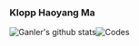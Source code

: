 ### Klopp Haoyang Ma

![Ganler's github stats](https://github-readme-stats.vercel.app/api?username=haoyang9804&show_icons=true&)![Codes](https://github-readme-stats.vercel.app/api/top-langs/?username=haoyang9804&count_private=false&layout=compact&hide=Jupyter%20Notebook)
